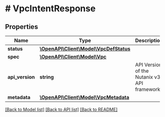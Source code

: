 # # VpcIntentResponse

## Properties

Name | Type | Description | Notes
------------ | ------------- | ------------- | -------------
**status** | [**\OpenAPI\Client\Model\VpcDefStatus**](VpcDefStatus.md) |  | [optional]
**spec** | [**\OpenAPI\Client\Model\Vpc**](Vpc.md) |  | [optional]
**api_version** | **string** | API Version of the Nutanix v3 API framework. | [default to '3.1.0']
**metadata** | [**\OpenAPI\Client\Model\VpcMetadata**](VpcMetadata.md) |  |

[[Back to Model list]](../../README.md#models) [[Back to API list]](../../README.md#endpoints) [[Back to README]](../../README.md)
